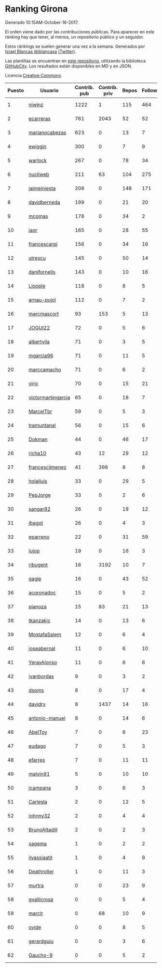 # Ranking Girona

Generado 10:15AM-October-16-2017.

El orden viene dado por las contribuciones públicas. Para aparecer en este ránking hay que tener, al menos, un repositorio público y un seguidor.

Estos ránkings se suelen generar una vez a la semana. Generados por [Israel Blancas @iblancasa](https://github.com/iblancasa/) [(Twitter)](https://twitter.com/iblancasa).

Las plantillas se encuentran en [este repositorio](https://github.com/iblancasa/GH-Spanish-Ranking), utilizando la biblioteca [GitHubCity](https://github.com/iblancasa/GitHubCity). Los resultados están disponibles en MD y en JSON.

Licencia [Creative Commons](https://creativecommons.org/licenses/by/4.0/).

| Puesto   |  Usuario  | Contrib. pub | Contrib. priv |Repos| Followers | Desde |  Avatar  |
|----------|-----------|--------------|---------------|-----|-----------|-------|----------|
|1|[niwinz](https://github.com/niwinz)|1222|1|115|464|2011-06-11|![niwinz](https://avatars0.githubusercontent.com/u/843689)|
|2|[ecarreras](https://github.com/ecarreras)|761|2043|52|52|2010-06-02|![ecarreras](https://avatars3.githubusercontent.com/u/294235)|
|3|[marianocabezas](https://github.com/marianocabezas)|623|0|13|7|2016-05-10|![marianocabezas](https://avatars0.githubusercontent.com/u/19290459)|
|4|[ewiggin](https://github.com/ewiggin)|300|0|7|9|2011-03-08|![ewiggin](https://avatars1.githubusercontent.com/u/657517)|
|5|[warlock](https://github.com/warlock)|267|0|78|34|2010-02-03|![warlock](https://avatars2.githubusercontent.com/u/194981)|
|6|[nucliweb](https://github.com/nucliweb)|211|63|104|275|2012-01-05|![nucliweb](https://avatars1.githubusercontent.com/u/1307927)|
|7|[jaimeiniesta](https://github.com/jaimeiniesta)|208|0|148|171|2008-03-09|![jaimeiniesta](https://avatars2.githubusercontent.com/u/2629)|
|8|[davidberneda](https://github.com/davidberneda)|199|0|21|20|2012-04-12|![davidberneda](https://avatars0.githubusercontent.com/u/1636163)|
|9|[mcomas](https://github.com/mcomas)|178|0|34|2|2013-05-15|![mcomas](https://avatars3.githubusercontent.com/u/4439719)|
|10|[jaor](https://github.com/jaor)|165|0|28|55|2009-05-04|![jaor](https://avatars3.githubusercontent.com/u/80719)|
|11|[francescarpi](https://github.com/francescarpi)|156|0|34|16|2010-05-26|![francescarpi](https://avatars2.githubusercontent.com/u/287872)|
|12|[utrescu](https://github.com/utrescu)|145|0|50|14|2012-07-20|![utrescu](https://avatars0.githubusercontent.com/u/2011002)|
|13|[danifornells](https://github.com/danifornells)|143|0|10|16|2012-12-03|![danifornells](https://avatars3.githubusercontent.com/u/2950939)|
|14|[Lloople](https://github.com/Lloople)|118|0|8|5|2013-10-11|![Lloople](https://avatars2.githubusercontent.com/u/5665466)|
|15|[arnau-pujol](https://github.com/arnau-pujol)|112|0|7|2|2016-08-28|![arnau-pujol](https://avatars3.githubusercontent.com/u/21292745)|
|16|[marcmascort](https://github.com/marcmascort)|93|153|5|13|2013-02-14|![marcmascort](https://avatars2.githubusercontent.com/u/3595718)|
|17|[JOGUI22](https://github.com/JOGUI22)|72|0|5|6|2013-09-30|![JOGUI22](https://avatars0.githubusercontent.com/u/5580229)|
|18|[albertvila](https://github.com/albertvila)|71|0|3|5|2011-03-24|![albertvila](https://avatars0.githubusercontent.com/u/688206)|
|19|[mgarcia96](https://github.com/mgarcia96)|71|0|11|5|2014-02-01|![mgarcia96](https://avatars1.githubusercontent.com/u/6561770)|
|20|[marccamacho](https://github.com/marccamacho)|71|0|6|2|2014-04-24|![marccamacho](https://avatars1.githubusercontent.com/u/7396184)|
|21|[viric](https://github.com/viric)|70|0|15|21|2009-03-24|![viric](https://avatars1.githubusercontent.com/u/66664)|
|22|[victormartingarcia](https://github.com/victormartingarcia)|65|0|18|7|2011-03-09|![victormartingarcia](https://avatars2.githubusercontent.com/u/659832)|
|23|[MarcelTbr](https://github.com/MarcelTbr)|59|0|5|3|2016-11-18|![MarcelTbr](https://avatars3.githubusercontent.com/u/23552041)|
|24|[tramuntanal](https://github.com/tramuntanal)|56|0|15|6|2010-02-08|![tramuntanal](https://avatars0.githubusercontent.com/u/199462)|
|25|[Dokman](https://github.com/Dokman)|44|0|46|17|2012-09-06|![Dokman](https://avatars1.githubusercontent.com/u/2290904)|
|26|[richa10](https://github.com/richa10)|43|12|29|12|2014-12-06|![richa10](https://avatars3.githubusercontent.com/u/10096428)|
|27|[francescjimenez](https://github.com/francescjimenez)|41|398|8|8|2012-05-30|![francescjimenez](https://avatars0.githubusercontent.com/u/1791741)|
|28|[holalluis](https://github.com/holalluis)|33|0|29|5|2011-09-27|![holalluis](https://avatars1.githubusercontent.com/u/1082644)|
|29|[PepJorge](https://github.com/PepJorge)|33|0|2|6|2013-03-08|![PepJorge](https://avatars1.githubusercontent.com/u/3807514)|
|30|[sangar82](https://github.com/sangar82)|26|0|19|12|2010-12-15|![sangar82](https://avatars1.githubusercontent.com/u/524030)|
|31|[jbagot](https://github.com/jbagot)|26|0|4|3|2015-03-28|![jbagot](https://avatars3.githubusercontent.com/u/11691527)|
|32|[eparreno](https://github.com/eparreno)|22|0|31|59|2008-03-13|![eparreno](https://avatars1.githubusercontent.com/u/3028)|
|33|[lujop](https://github.com/lujop)|19|0|16|3|2011-07-16|![lujop](https://avatars1.githubusercontent.com/u/920260)|
|34|[ribugent](https://github.com/ribugent)|16|3192|10|7|2011-11-08|![ribugent](https://avatars1.githubusercontent.com/u/1180455)|
|35|[gagle](https://github.com/gagle)|16|0|43|52|2012-02-17|![gagle](https://avatars0.githubusercontent.com/u/1446052)|
|36|[acoronadoc](https://github.com/acoronadoc)|15|0|5|2|2011-06-01|![acoronadoc](https://avatars2.githubusercontent.com/u/822481)|
|37|[pianoza](https://github.com/pianoza)|15|83|21|13|2013-02-28|![pianoza](https://avatars3.githubusercontent.com/u/3731130)|
|38|[tkanzakic](https://github.com/tkanzakic)|14|0|13|6|2011-06-29|![tkanzakic](https://avatars0.githubusercontent.com/u/884028)|
|39|[MostafaSalem](https://github.com/MostafaSalem)|12|0|6|4|2016-05-03|![MostafaSalem](https://avatars1.githubusercontent.com/u/19169958)|
|40|[joseabernal](https://github.com/joseabernal)|11|0|6|10|2011-11-23|![joseabernal](https://avatars2.githubusercontent.com/u/1215598)|
|41|[YerayAlonso](https://github.com/YerayAlonso)|11|0|6|6|2012-05-29|![YerayAlonso](https://avatars2.githubusercontent.com/u/1788228)|
|42|[ivanbordas](https://github.com/ivanbordas)|9|0|3|2|2011-01-18|![ivanbordas](https://avatars2.githubusercontent.com/u/570374)|
|43|[dsoms](https://github.com/dsoms)|8|0|17|4|2011-07-13|![dsoms](https://avatars3.githubusercontent.com/u/912243)|
|44|[davidrv](https://github.com/davidrv)|8|1437|14|16|2009-03-09|![davidrv](https://avatars2.githubusercontent.com/u/61644)|
|45|[antonio-manuel](https://github.com/antonio-manuel)|8|0|14|6|2015-04-09|![antonio-manuel](https://avatars0.githubusercontent.com/u/11867984)|
|46|[AbelToy](https://github.com/AbelToy)|7|0|6|23|2009-10-31|![AbelToy](https://avatars2.githubusercontent.com/u/147130)|
|47|[eudago](https://github.com/eudago)|7|0|5|3|2011-05-25|![eudago](https://avatars2.githubusercontent.com/u/809916)|
|48|[efarres](https://github.com/efarres)|7|0|11|11|2014-03-04|![efarres](https://avatars0.githubusercontent.com/u/6848360)|
|49|[malvin91](https://github.com/malvin91)|5|0|10|10|2014-02-27|![malvin91](https://avatars2.githubusercontent.com/u/6801363)|
|50|[jcampana](https://github.com/jcampana)|3|0|6|3|2012-07-16|![jcampana](https://avatars3.githubusercontent.com/u/1982571)|
|51|[Carlesla](https://github.com/Carlesla)|2|0|12|5|2012-06-18|![Carlesla](https://avatars0.githubusercontent.com/u/1863714)|
|52|[johnny32](https://github.com/johnny32)|2|0|4|4|2013-03-20|![johnny32](https://avatars2.githubusercontent.com/u/3924718)|
|53|[BrunoAltadill](https://github.com/BrunoAltadill)|2|0|2|3|2015-12-29|![BrunoAltadill](https://avatars3.githubusercontent.com/u/16470099)|
|54|[xagema](https://github.com/xagema)|1|0|2|2|2012-05-23|![xagema](https://avatars2.githubusercontent.com/u/1770166)|
|55|[ilyassjaatit](https://github.com/ilyassjaatit)|1|0|4|9|2013-12-06|![ilyassjaatit](https://avatars0.githubusercontent.com/u/6122534)|
|56|[Deathroller](https://github.com/Deathroller)|1|0|11|3|2014-06-18|![Deathroller](https://avatars3.githubusercontent.com/u/7921596)|
|57|[murtra](https://github.com/murtra)|0|0|23|9|2012-06-05|![murtra](https://avatars3.githubusercontent.com/u/1818725)|
|58|[gvallicrosa](https://github.com/gvallicrosa)|0|0|5|4|2012-09-13|![gvallicrosa](https://avatars0.githubusercontent.com/u/2340232)|
|59|[marclr](https://github.com/marclr)|0|68|10|9|2013-02-04|![marclr](https://avatars0.githubusercontent.com/u/3474291)|
|60|[ovide](https://github.com/ovide)|0|0|8|5|2013-02-01|![ovide](https://avatars3.githubusercontent.com/u/3451025)|
|61|[gerardguiu](https://github.com/gerardguiu)|0|0|3|6|2013-10-14|![gerardguiu](https://avatars2.githubusercontent.com/u/5679102)|
|62|[Gaucho-9](https://github.com/Gaucho-9)|0|0|5|2|2014-01-27|![Gaucho-9](https://avatars3.githubusercontent.com/u/6517150)|
